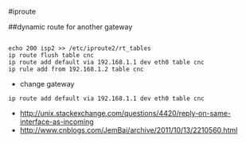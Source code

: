 #iproute

##dynamic route for another gateway 

```

echo 200 isp2 >> /etc/iproute2/rt_tables
ip route flush table cnc
ip route add default via 192.168.1.1 dev eth0 table cnc
ip rule add from 192.168.1.2 table cnc

```
* change gateway

`ip route add default via 192.168.1.1 dev eth0 table cnc`


* <http://unix.stackexchange.com/questions/4420/reply-on-same-interface-as-incoming>
* <http://www.cnblogs.com/JemBai/archive/2011/10/13/2210560.html>